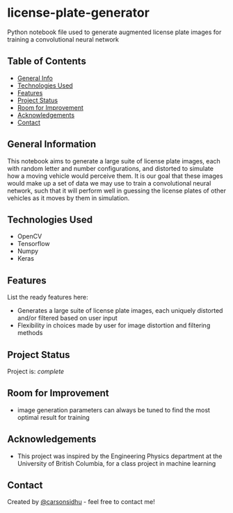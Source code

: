 # license-plate-generator
Python notebook file used to generate augmented license plate images for training a convolutional neural network 

## Table of Contents
* [General Info](#general-information)
* [Technologies Used](#technologies-used)
* [Features](#features)
* [Project Status](#project-status)
* [Room for Improvement](#room-for-improvement)
* [Acknowledgements](#acknowledgements)
* [Contact](#contact)
<!-- * [License](#license) -->


## General Information
This notebook aims to generate a large suite of license plate images, each with random letter and number configurations, and distorted to 
simulate how a moving vehicle would perceive them. It is our goal that these images would make up a set of data we may use to train a convolutional
neural network, such that it will perform well in guessing the license plates of other vehicles as it moves by them in simulation.
<!-- You don't have to answer all the questions - just the ones relevant to your project. -->


## Technologies Used
- OpenCV
- Tensorflow
- Numpy
- Keras


## Features
List the ready features here:
- Generates a large suite of license plate images, each uniquely distorted and/or filtered based on user input
- Flexibility in choices made by user for image distortion and filtering methods


## Project Status
Project is: _complete_ 


## Room for Improvement
- image generation parameters can always be tuned to find the most optimal result for training


## Acknowledgements
- This project was inspired by the Engineering Physics department at the University of British Columbia, for a class project in machine learning


## Contact
Created by [@carsonsidhu](www.linkedin.com/in/carson-sidhu-4b8464185) - feel free to contact me!


<!-- Optional -->
<!-- ## License -->
<!-- This project is open source and available under the [... License](). -->

<!-- You don't have to include all sections - just the one's relevant to your project -->
